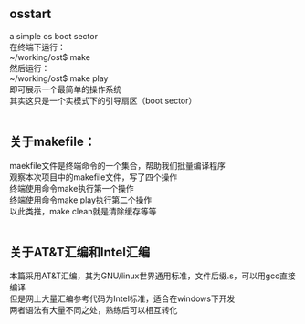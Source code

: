 ## osstart

a simple os boot sector<br>
在终端下运行：<br>
~/working/ost$ make<br>
然后运行：<br>
~/working/ost$ make play<br>
即可展示一个最简单的操作系统<br>
其实这只是一个实模式下的引导扇区（boot sector）<br>
<br>
## 关于makefile：

maekfile文件是终端命令的一个集合，帮助我们批量编译程序<br>
观察本次项目中的makefile文件，写了四个操作<br>
终端使用命令make执行第一个操作<br>
终端使用命令make play执行第二个操作<br>
以此类推，make clean就是清除缓存等等<br>
<br>
## 关于AT&T汇编和Intel汇编

本篇采用AT&T汇编，其为GNU/linux世界通用标准，文件后缀.s，可以用gcc直接编译<br>
但是网上大量汇编参考代码为Intel标准，适合在windows下开发<br>
两者语法有大量不同之处，熟练后可以相互转化<br>
